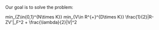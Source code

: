 Our goal is to solve the problem:

min_{Z\in{0,1}^{N\times K}} min_{V\in R^{+}^{D\times K}} \frac{1}{2}\|R-ZV'\|_F^2 + \frac{\lambda}{2}\|V\|^2
